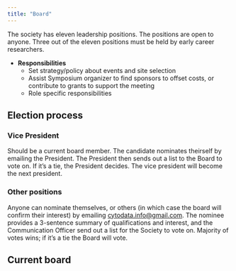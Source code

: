 ```yaml
---
title: "Board"
---
```


The society has eleven leadership positions.
The positions are open to anyone.
Three out of the eleven positions must be held by early career researchers.

- **Responsibilities**
  - Set strategy/policy about events and site selection
  - Assist Symposium organizer to find sponsors to offset costs, or contribute to grants to support the meeting
  - Role specific responsibilities

## Election process

### Vice President

Should be a current board member.
The candidate nominates theirself by emailing the President.
The President then sends out a list to the Board to vote on.
If it’s a tie, the President decides.
The vice president will become the next president.

### Other positions

Anyone can nominate themselves, or others (in which case the board will confirm their interest) by emailing <cytodata.info@gmail.com>.
The nominee provides a 3-sentence summary of qualifications and interest, and the Communication Officer send out a list for the Society to vote on.
Majority of votes wins; if it’s a tie the Board will vote.

## Current board
